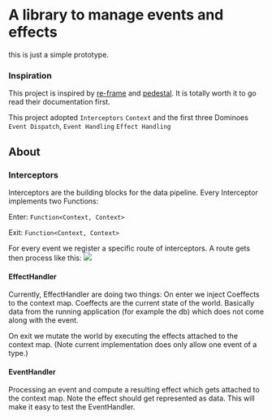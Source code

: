# A library to manage events and effects

this is just a simple prototype.

### Inspiration
This project is inspired by [re-frame](https://day8.github.io/re-frame/) and [pedestal](http://pedestal.io/). It is 
totally worth it to go read their documentation first.

This project adopted `Interceptors` `Context` and the first three Dominoes `Event Dispatch`,
`Event Handling` `Effect Handling`

## About

### Interceptors
Interceptors are the building blocks for the data pipeline. Every Interceptor implements two Functions:

Enter: `Function<Context, Context>`

Exit: `Function<Context, Context>`

For every event we register a specific route of interceptors. A route gets then process like this:
<img src="https://cdn.rawgit.com/lhrb/fxsys/main/resources/interceptors.svg">


#### EffectHandler
Currently, EffectHandler are doing two things:
On enter we inject Coeffects to the context map. Coeffects are the current state of the world. Basically
data from the running application (for example the db) which does not come along with the event.

On exit we mutate the world by executing the effects attached to the context map. (Note current implementation 
does only allow one event of a type.)

#### EventHandler
Processing an event and compute a resulting effect which gets attached to the context map. 
Note the effect should get represented as data. This will make it easy to test the EventHandler.
